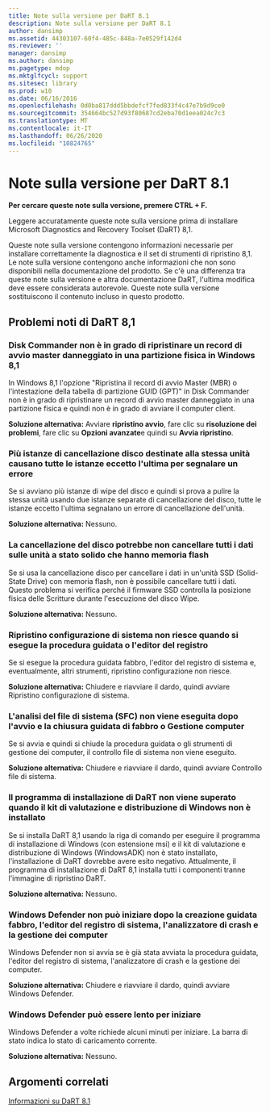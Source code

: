 ```yaml
---
title: Note sulla versione per DaRT 8.1
description: Note sulla versione per DaRT 8.1
author: dansimp
ms.assetid: 44303107-60f4-485c-848a-7e0529f142d4
ms.reviewer: ''
manager: dansimp
ms.author: dansimp
ms.pagetype: mdop
ms.mktglfcycl: support
ms.sitesec: library
ms.prod: w10
ms.date: 06/16/2016
ms.openlocfilehash: 0d0ba817ddd5bbdefcf7fed833f4c47e7b9d9ce0
ms.sourcegitcommit: 354664bc527d93f80687cd2eba70d1eea024c7c3
ms.translationtype: MT
ms.contentlocale: it-IT
ms.lasthandoff: 06/26/2020
ms.locfileid: "10824765"
---
```

# Note sulla versione per DaRT 8.1


**Per cercare queste note sulla versione, premere CTRL + F.**

Leggere accuratamente queste note sulla versione prima di installare Microsoft Diagnostics and Recovery Toolset (DaRT) 8,1.

Queste note sulla versione contengono informazioni necessarie per installare correttamente la diagnostica e il set di strumenti di ripristino 8,1. Le note sulla versione contengono anche informazioni che non sono disponibili nella documentazione del prodotto. Se c'è una differenza tra queste note sulla versione e altra documentazione DaRT, l'ultima modifica deve essere considerata autorevole. Queste note sulla versione sostituiscono il contenuto incluso in questo prodotto.

## Problemi noti di DaRT 8,1


### Disk Commander non è in grado di ripristinare un record di avvio master danneggiato in una partizione fisica in Windows 8,1

In Windows 8,1 l'opzione "Ripristina il record di avvio Master (MBR) o l'intestazione della tabella di partizione GUID (GPT)" in Disk Commander non è in grado di ripristinare un record di avvio master danneggiato in una partizione fisica e quindi non è in grado di avviare il computer client.

**Soluzione alternativa:** Avviare **ripristino avvio**, fare clic su **risoluzione dei problemi**, fare clic su **Opzioni avanzate**e quindi su **Avvia ripristino**.

### Più istanze di cancellazione disco destinate alla stessa unità causano tutte le istanze eccetto l'ultima per segnalare un errore

Se si avviano più istanze di wipe del disco e quindi si prova a pulire la stessa unità usando due istanze separate di cancellazione del disco, tutte le istanze eccetto l'ultima segnalano un errore di cancellazione dell'unità.

**Soluzione alternativa:** Nessuno.

### La cancellazione del disco potrebbe non cancellare tutti i dati sulle unità a stato solido che hanno memoria flash

Se si usa la cancellazione disco per cancellare i dati in un'unità SSD (Solid-State Drive) con memoria flash, non è possibile cancellare tutti i dati. Questo problema si verifica perché il firmware SSD controlla la posizione fisica delle Scritture durante l'esecuzione del disco Wipe.

**Soluzione alternativa:** Nessuno.

### Ripristino configurazione di sistema non riesce quando si esegue la procedura guidata o l'editor del registro

Se si esegue la procedura guidata fabbro, l'editor del registro di sistema e, eventualmente, altri strumenti, ripristino configurazione non riesce.

**Soluzione alternativa:** Chiudere e riavviare il dardo, quindi avviare Ripristino configurazione di sistema.

### L'analisi del file di sistema (SFC) non viene eseguita dopo l'avvio e la chiusura guidata di fabbro o Gestione computer

Se si avvia e quindi si chiude la procedura guidata o gli strumenti di gestione dei computer, il controllo file di sistema non viene eseguito.

**Soluzione alternativa:** Chiudere e riavviare il dardo, quindi avviare Controllo file di sistema.

### <a href="" id="-------------dart-installer-does-not-fail-when-the-windows-assessment-and-deployment-kit-is-not-installed"></a> Il programma di installazione di DaRT non viene superato quando il kit di valutazione e distribuzione di Windows non è installato

Se si installa DaRT 8,1 usando la riga di comando per eseguire il programma di installazione di Windows (con estensione msi) e il kit di valutazione e distribuzione di Windows (WindowsADK) non è stato installato, l'installazione di DaRT dovrebbe avere esito negativo. Attualmente, il programma di installazione di DaRT 8,1 installa tutti i componenti tranne l'immagine di ripristino DaRT.

**Soluzione alternativa:** Nessuno.

### Windows Defender non può iniziare dopo la creazione guidata fabbro, l'editor del registro di sistema, l'analizzatore di crash e la gestione dei computer

Windows Defender non si avvia se è già stata avviata la procedura guidata, l'editor del registro di sistema, l'analizzatore di crash e la gestione dei computer.

**Soluzione alternativa:** Chiudere e riavviare il dardo, quindi avviare Windows Defender.

### Windows Defender può essere lento per iniziare

Windows Defender a volte richiede alcuni minuti per iniziare. La barra di stato indica lo stato di caricamento corrente.

**Soluzione alternativa:** Nessuno.

## Argomenti correlati


[Informazioni su DaRT 8.1](about-dart-81.md)

 

 






